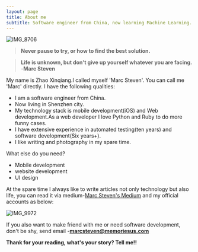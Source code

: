 ```yaml
---
layout: page
title: About me
subtitle: Software engineer from China, now learning Machine Learning.
---
```



![IMG_8706](https://user-images.githubusercontent.com/57557632/80059237-13925a80-855e-11ea-9df9-0b3a9f77efb8.JPG)

> **Never pause to try, or how to find the best solution.**

> **Life is unknown, but don't give up yourself whatever you are facing.**
> -**Marc Steven**

My name is Zhao Xinqiang.I called myself 'Marc Steven'.
You can call me 'Marc' directly.
I have the following qualities:


- I am a software engineer from China.
- Now living in Shenzhen city.
- My technology stack is mobile development(iOS) and Web development.As a web developer I love Python and Ruby to do more funny cases.
- I have extensive experience in automated testing(ten years) and software development(Six years+).
- I like writing and photography in my spare time.

What else do you need?

* Mobile development
* website development
* UI design

​At the spare time I always like to write articles not only technology but also life, you can read it via medium-[Marc Steven's Medium](https://medium.com/@MarcStevenCoder) and my official accounts as below:

![IMG_9972](https://user-images.githubusercontent.com/57557632/97832023-b5181700-1d0c-11eb-9b7a-23c141c1c7bf.JPG)

If you also want to make friend with me or need software development, don't be shy, send email -**marcsteven@memoriesus.com**



**Thank for your reading, what's your story? Tell me!!**
